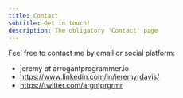 ```yaml
---
title: Contact
subtitle: Get in touch!
description: The obligatory 'Contact' page
---
```


Feel free to contact me by email or social platform:
- jeremy <em>at</em> arrogantprogrammer.io
- https://www.linkedin.com/in/jeremyrdavis/
- https://twitter.com/argntprgrmr
